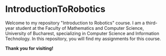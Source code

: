 # IntroductionToRobotics

Welcome to my repository "Introduction to Robotics" course. I am a third-year student at the Faculty of Mathematics and Computer Science, University of Bucharest, specializing in Computer Science and Information Technology. In this repository, you will find my assignments for this course.

**Thank you for visiting!**
